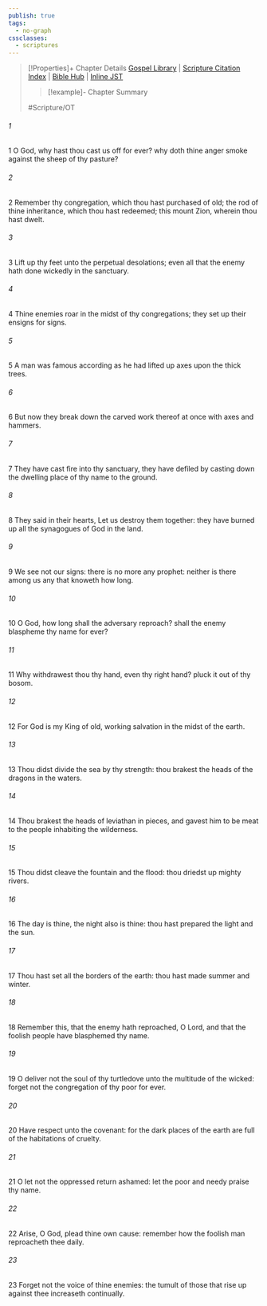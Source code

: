 ```yaml
---
publish: true
tags:
  - no-graph
cssclasses:
  - scriptures
---
```

>[!Properties]+ Chapter Details
>[Gospel Library](https://churchofjesuschrist.org/study/scriptures/ot/ps/74?lang=eng)    |    [Scripture Citation Index](https://scriptures.byu.edu/#0774a::c0774a)    |    [Bible Hub](https://biblehub.com/psalms/74.htm)    |    [Inline JST](https://scripturetoolbox.com/html/ic/Psalms/74.html)
>>[!example]- Chapter Summary
>> 
> 
>
>#Scripture/OT
###### 1
1 O God, why hast thou cast us off for ever? why doth thine anger smoke against the sheep of thy pasture?
###### 2
2 Remember thy congregation, which thou hast purchased of old; the rod of thine inheritance, which thou hast redeemed; this mount Zion, wherein thou hast dwelt.
###### 3
3 Lift up thy feet unto the perpetual desolations; even all that the enemy hath done wickedly in the sanctuary.
###### 4
4 Thine enemies roar in the midst of thy congregations; they set up their ensigns for signs.
###### 5
5 A man was famous according as he had lifted up axes upon the thick trees.
###### 6
6 But now they break down the carved work thereof at once with axes and hammers.
###### 7
7 They have cast fire into thy sanctuary, they have defiled by casting down the dwelling place of thy name to the ground.
###### 8
8 They said in their hearts, Let us destroy them together: they have burned up all the synagogues of God in the land.
###### 9
9 We see not our signs: there is no more any prophet: neither is there among us any that knoweth how long.
###### 10
10 O God, how long shall the adversary reproach? shall the enemy blaspheme thy name for ever?
###### 11
11 Why withdrawest thou thy hand, even thy right hand? pluck it out of thy bosom.
###### 12
12 For God is my King of old, working salvation in the midst of the earth.
###### 13
13 Thou didst divide the sea by thy strength: thou brakest the heads of the dragons in the waters.
###### 14
14 Thou brakest the heads of leviathan in pieces, and gavest him to be meat to the people inhabiting the wilderness.
###### 15
15 Thou didst cleave the fountain and the flood: thou driedst up mighty rivers.
###### 16
16 The day is thine, the night also is thine: thou hast prepared the light and the sun.
###### 17
17 Thou hast set all the borders of the earth: thou hast made summer and winter.
###### 18
18 Remember this, that the enemy hath reproached, O Lord, and that the foolish people have blasphemed thy name.
###### 19
19 O deliver not the soul of thy turtledove unto the multitude of the wicked: forget not the congregation of thy poor for ever.
###### 20
20 Have respect unto the covenant: for the dark places of the earth are full of the habitations of cruelty.
###### 21
21 O let not the oppressed return ashamed: let the poor and needy praise thy name.
###### 22
22 Arise, O God, plead thine own cause: remember how the foolish man reproacheth thee daily.
###### 23
23 Forget not the voice of thine enemies: the tumult of those that rise up against thee increaseth continually.
